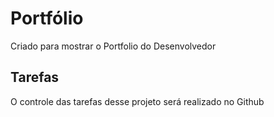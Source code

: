
# Portfólio
 Criado para mostrar o Portfolio do Desenvolvedor

## Tarefas
O controle das tarefas desse projeto será realizado no Github